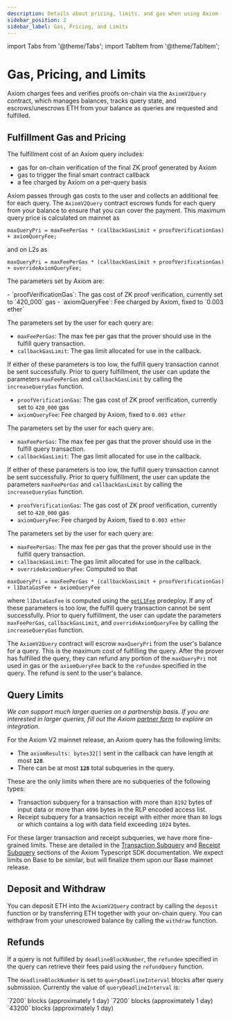 ```yaml
---
description: Details about pricing, limits, and gas when using Axiom
sidebar_position: 2
sidebar_label: Gas, Pricing, and Limits
---
```


import Tabs from '@theme/Tabs';
import TabItem from '@theme/TabItem';

# Gas, Pricing, and Limits

Axiom charges fees and verifies proofs on-chain via the `AxiomV2Query` contract, which manages balances, tracks query state, and escrows/unescrows ETH from your balance as queries are requested and fulfilled.

## Fulfillment Gas and Pricing

The fulfillment cost of an Axiom query includes:

- gas for on-chain verification of the final ZK proof generated by Axiom
- gas to trigger the final smart contract callback
- a fee charged by Axiom on a per-query basis

Axiom passes through gas costs to the user and collects an additional fee for each query. The `AxiomV2Query` contract escrows funds for each query from your balance to ensure that you can cover the payment. This maximum query price is calculated on mainnet as

```
maxQueryPri = maxFeePerGas * (callbackGasLimit + proofVerificationGas) + axiomQueryFee;
```

and on L2s as

```
maxQueryPri = maxFeePerGas * (callbackGasLimit + proofVerificationGas) + overrideAxiomQueryFee;
```

The parameters set by Axiom are:

<Tabs groupId="chains">
<TabItem value="Mainnet" label="Mainnet">
- `proofVerificationGas`: The gas cost of ZK proof verification, currently set to `420_000` gas
- `axiomQueryFee`: Fee charged by Axiom, fixed to `0.003 ether`

The parameters set by the user for each query are:

- `maxFeePerGas`: The max fee per gas that the prover should use in the fulfill query transaction.
- `callbackGasLimit`: The gas limit allocated for use in the callback.

If either of these parameters is too low, the fulfill query transaction cannot be sent successfully. Prior to query fulfillment, the user can update the parameters `maxFeePerGas` and `callbackGasLimit` by calling the `increaseQueryGas` function.
</TabItem>
<TabItem value="Sepolia" label="Sepolia">

- `proofVerificationGas`: The gas cost of ZK proof verification, currently set to `420_000` gas
- `axiomQueryFee`: Fee charged by Axiom, fixed to `0.003 ether`

The parameters set by the user for each query are:

- `maxFeePerGas`: The max fee per gas that the prover should use in the fulfill query transaction.
- `callbackGasLimit`: The gas limit allocated for use in the callback.

If either of these parameters is too low, the fulfill query transaction cannot be sent successfully. Prior to query fulfillment, the user can update the parameters `maxFeePerGas` and `callbackGasLimit` by calling the `increaseQueryGas` function.
</TabItem>
<TabItem value="Base Sepolia" label="Base Sepolia">

- `proofVerificationGas`: The gas cost of ZK proof verification, currently set to `420_000` gas
- `axiomQueryFee`: Fee charged by Axiom, fixed to `0.003 ether`

The parameters set by the user for each query are:

- `maxFeePerGas`: The max fee per gas that the prover should use in the fulfill query transaction.
- `callbackGasLimit`: The gas limit allocated for use in the callback.
- `overrideAxiomQueryFee`: Computed so that

```
maxQueryPri = maxFeePerGas * (callbackGasLimit + proofVerificationGas) + l1DataGasFee + axiomQueryFee
```

where `l1DataGasFee` is computed using the [`getL1Fee`](https://docs.optimism.io/stack/transactions/fees#ecotone) predeploy. If any of these parameters is too low, the fulfill query transaction cannot be sent successfully. Prior to query fulfillment, the user can update the parameters `maxFeePerGas`, `callbackGasLimit`, and `overrideAxiomQueryFee` by calling the `increaseQueryGas` function.
</TabItem>
</Tabs>

The `AxiomV2Query` contract will escrow `maxQueryPri` from the user's balance for a query. This is the maximum cost of fulfilling the query. After the prover has fulfilled the query, they can refund any
portion of the `maxQueryPri` not used in gas or the `axiomQueryFee` back to the `refundee` specified in the query. The refund is sent to the user's balance.

## Query Limits

_We can support much larger queries on a partnership basis. If you are interested in larger queries, fill out the Axiom [partner form](https://airtable.com/shrdqI16f6EZBNkMA) to explore an integration._

For the Axiom V2 mainnet release, an Axiom query has the following limits:

- The `axiomResults: bytes32[]` sent in the callback can have length at most **`128`**.
- There can be at most **`128`** total subqueries in the query.

These are the only limits when there are no subqueries of the following types:

- Transaction subquery for a transaction with more than `8192` bytes of input data or more than `4096` bytes in the RLP encoded access list.
- Receipt subquery for a transaction receipt with either more than `80` logs or which contains a log with data field exceeding `1024` bytes.

For these larger transaction and receipt subqueries, we have more fine-grained limits. These are detailed in the [Transaction Subquery](/sdk/typescript-sdk/axiom-circuit/axiom-subqueries/transaction-subquery) and [Receipt Subquery](/sdk/typescript-sdk/axiom-circuit/axiom-subqueries/receipt-subquery) sections of the Axiom Typescript SDK documentation. We expect limits on Base to be similar, but will finalize them upon our Base mainnet release.

## Deposit and Withdraw

You can deposit ETH into the `AxiomV2Query` contract by calling the `deposit` function or by transferring ETH together with your on-chain query. You can withdraw from your unescrowed balance by calling the `withdraw` function.

## Refunds

If a query is not fulfilled by `deadlineBlockNumber`, the `refundee` specified in the query can retrieve their fees paid using the `refundQuery` function.

The `deadlineBlockNumber` is set to `queryDeadlineInterval` blocks after query submission. Currently the value of `queryDeadlineInterval` is:

<Tabs groupId="chains">
<TabItem value="Mainnet" label="Mainnet">
`7200` blocks (approximately 1 day)
</TabItem>
<TabItem value="Sepolia" label="Sepolia">
`7200` blocks (approximately 1 day)
</TabItem>
<TabItem value="Base Sepolia" label="Base Sepolia">
`43200` blocks (approximately 1 day)
</TabItem>
</Tabs>
